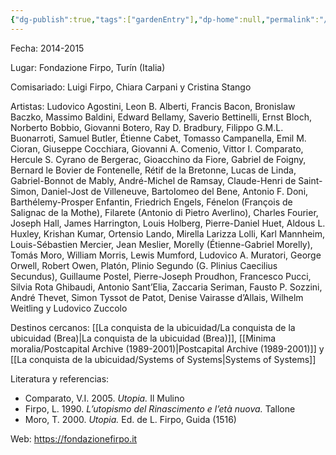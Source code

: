 ```yaml
---
{"dg-publish":true,"tags":["gardenEntry"],"dp-home":null,"permalink":"/Utopía/Il sogno dell'utopia/","dgPassFrontmatter":true,"created":"2025-03-18T11:49:21.000+01:00","updated":"2025-05-12T16:05:54.278+02:00"}
---
```


Fecha: 2014-2015

Lugar: Fondazione Firpo, Turín (Italia)

Comisariado: Luigi Firpo, Chiara Carpani y Cristina Stango

Artistas: Ludovico Agostini, Leon B. Alberti, Francis Bacon, Bronislaw Baczko, Massimo Baldini, Edward Bellamy, Saverio Bettinelli, Ernst Bloch, Norberto Bobbio, Giovanni Botero, Ray D. Bradbury, Filippo G.M.L. Buonarroti, Samuel Butler, Étienne Cabet, Tomasso Campanella, Emil M. Cioran, Giuseppe Cocchiara, Giovanni A. Comenio, Vittor I. Comparato, Hercule S. Cyrano de Bergerac, Gioacchino da Fiore, Gabriel de Foigny, Bernard le Bovier de Fontenelle, Rétif de la Bretonne, Lucas de Linda, Gabriel-Bonnot de Mably, André-Michel de Ramsay, Claude-Henri de Saint-Simon, Daniel-Jost de Villeneuve, Bartolomeo del Bene, Antonio F. Doni, Barthélemy-Prosper Enfantin, Friedrich Engels, Fénelon (François de Salignac de la Mothe), Filarete (Antonio di Pietro Averlino), Charles Fourier, Joseph Hall, James Harrington, Louis Holberg, Pierre-Daniel Huet, Aldous L. Huxley, Krishan Kumar, Ortensio Lando, Mirella Larizza Lolli, Karl Mannheim, Louis-Sébastien Mercier, Jean Meslier, Morelly (Étienne-Gabriel Morelly), Tomás Moro, William Morris, Lewis Mumford, Ludovico A. Muratori, George Orwell, Robert Owen, Platón, Plinio Segundo (G. Plinius Caecilius Secundus), Guillaume Postel, Pierre-Joseph Proudhon, Francesco Pucci, Silvia Rota Ghibaudi, Antonio Sant’Elia, Zaccaria Seriman, Fausto P. Sozzini, André Thevet, Simon Tyssot de Patot, Denise Vairasse d’Allais, Wilhelm Weitling y Ludovico Zuccolo

Destinos cercanos: [[La conquista de la ubicuidad/La conquista de la ubicuidad (Brea)\|La conquista de la ubicuidad (Brea)]], [[Minima moralia/Postcapital Archive (1989-2001)\|Postcapital Archive (1989-2001)]] y [[La conquista de la ubicuidad/Systems of Systems\|Systems of Systems]]

Literatura y referencias:
- Comparato, V.I. 2005. _Utopia._ Il Mulino  
- Firpo, L. 1990. _L’utopismo del Rinascimento e l’età nuova._ Tallone  
- Moro, T. 2000. _Utopia._ Ed. de L. Firpo, Guida (1516)

Web: https://fondazionefirpo.it